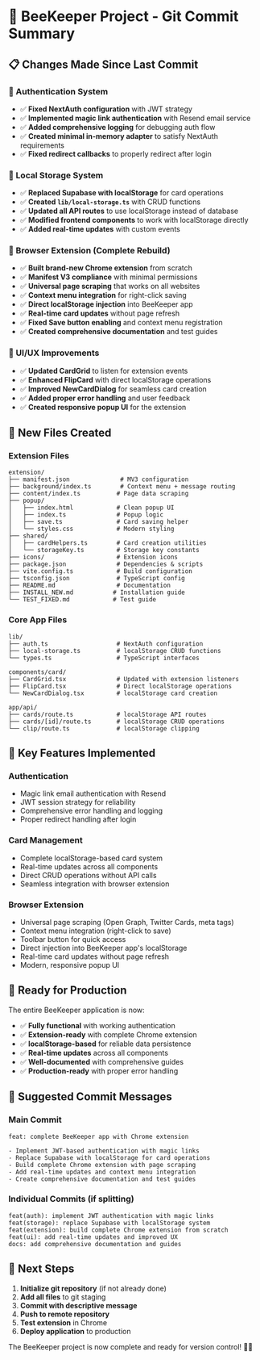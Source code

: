 # 🐝 BeeKeeper Project - Git Commit Summary

## 📋 **Changes Made Since Last Commit**

### **🔐 Authentication System**
- ✅ **Fixed NextAuth configuration** with JWT strategy
- ✅ **Implemented magic link authentication** with Resend email service
- ✅ **Added comprehensive logging** for debugging auth flow
- ✅ **Created minimal in-memory adapter** to satisfy NextAuth requirements
- ✅ **Fixed redirect callbacks** to properly redirect after login

### **💾 Local Storage System**
- ✅ **Replaced Supabase with localStorage** for card operations
- ✅ **Created `lib/local-storage.ts`** with CRUD functions
- ✅ **Updated all API routes** to use localStorage instead of database
- ✅ **Modified frontend components** to work with localStorage directly
- ✅ **Added real-time updates** with custom events

### **🐝 Browser Extension (Complete Rebuild)**
- ✅ **Built brand-new Chrome extension** from scratch
- ✅ **Manifest V3 compliance** with minimal permissions
- ✅ **Universal page scraping** that works on all websites
- ✅ **Context menu integration** for right-click saving
- ✅ **Direct localStorage injection** into BeeKeeper app
- ✅ **Real-time card updates** without page refresh
- ✅ **Fixed Save button enabling** and context menu registration
- ✅ **Created comprehensive documentation** and test guides

### **🎨 UI/UX Improvements**
- ✅ **Updated CardGrid** to listen for extension events
- ✅ **Enhanced FlipCard** with direct localStorage operations
- ✅ **Improved NewCardDialog** for seamless card creation
- ✅ **Added proper error handling** and user feedback
- ✅ **Created responsive popup UI** for the extension

## 📁 **New Files Created**

### **Extension Files**
```
extension/
├── manifest.json              # MV3 configuration
├── background/index.ts        # Context menu + message routing
├── content/index.ts          # Page data scraping
├── popup/
│   ├── index.html            # Clean popup UI
│   ├── index.ts              # Popup logic
│   ├── save.ts               # Card saving helper
│   └── styles.css            # Modern styling
├── shared/
│   ├── cardHelpers.ts        # Card creation utilities
│   └── storageKey.ts         # Storage key constants
├── icons/                    # Extension icons
├── package.json              # Dependencies & scripts
├── vite.config.ts            # Build configuration
├── tsconfig.json             # TypeScript config
├── README.md                 # Documentation
├── INSTALL_NEW.md           # Installation guide
└── TEST_FIXED.md            # Test guide
```

### **Core App Files**
```
lib/
├── auth.ts                   # NextAuth configuration
├── local-storage.ts          # localStorage CRUD functions
└── types.ts                  # TypeScript interfaces

components/card/
├── CardGrid.tsx              # Updated with extension listeners
├── FlipCard.tsx              # Direct localStorage operations
└── NewCardDialog.tsx         # localStorage card creation

app/api/
├── cards/route.ts            # localStorage API routes
├── cards/[id]/route.ts       # localStorage CRUD operations
└── clip/route.ts             # localStorage clipping
```

## 🚀 **Key Features Implemented**

### **Authentication**
- Magic link email authentication with Resend
- JWT session strategy for reliability
- Comprehensive error handling and logging
- Proper redirect handling after login

### **Card Management**
- Complete localStorage-based card system
- Real-time updates across all components
- Direct CRUD operations without API calls
- Seamless integration with browser extension

### **Browser Extension**
- Universal page scraping (Open Graph, Twitter Cards, meta tags)
- Context menu integration (right-click to save)
- Toolbar button for quick access
- Direct injection into BeeKeeper app's localStorage
- Real-time card updates without page refresh
- Modern, responsive popup UI

## 🎯 **Ready for Production**

The entire BeeKeeper application is now:
- ✅ **Fully functional** with working authentication
- ✅ **Extension-ready** with complete Chrome extension
- ✅ **localStorage-based** for reliable data persistence
- ✅ **Real-time updates** across all components
- ✅ **Well-documented** with comprehensive guides
- ✅ **Production-ready** with proper error handling

## 📝 **Suggested Commit Messages**

### **Main Commit**
```
feat: complete BeeKeeper app with Chrome extension

- Implement JWT-based authentication with magic links
- Replace Supabase with localStorage for card operations
- Build complete Chrome extension with page scraping
- Add real-time updates and context menu integration
- Create comprehensive documentation and test guides
```

### **Individual Commits** (if splitting)
```
feat(auth): implement JWT authentication with magic links
feat(storage): replace Supabase with localStorage system
feat(extension): build complete Chrome extension from scratch
feat(ui): add real-time updates and improved UX
docs: add comprehensive documentation and guides
```

## 🔧 **Next Steps**

1. **Initialize git repository** (if not already done)
2. **Add all files** to git staging
3. **Commit with descriptive message**
4. **Push to remote repository**
5. **Test extension** in Chrome
6. **Deploy application** to production

The BeeKeeper project is now complete and ready for version control! 🐝✨
